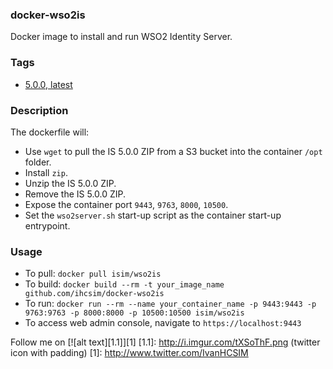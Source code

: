 ### docker-wso2is

Docker image to install and run WSO2 Identity Server. 

### Tags

* [5.0.0, latest](https://github.com/ihcsim/docker-wso2is/tree/is-5.0.0)

### Description

The dockerfile will:

* Use `wget` to pull the IS 5.0.0 ZIP from a S3 bucket into the container `/opt` folder.
* Install `zip`.
* Unzip the IS 5.0.0 ZIP.
* Remove the IS 5.0.0 ZIP.
* Expose the container port `9443`, `9763`, `8000`, `10500`.
* Set the `wso2server.sh` start-up script as the container start-up entrypoint.

### Usage
* To pull: `docker pull isim/wso2is`
* To build: `docker build --rm -t your_image_name github.com/ihcsim/docker-wso2is`
* To run: `docker run --rm --name your_container_name -p 9443:9443 -p 9763:9763 -p 8000:8000 -p 10500:10500 isim/wso2is`
* To access web admin console, navigate to `https://localhost:9443`

Follow me on [![alt text][1.1]][1]
[1.1]: http://i.imgur.com/tXSoThF.png (twitter icon with padding)
[1]: http://www.twitter.com/IvanHCSIM
